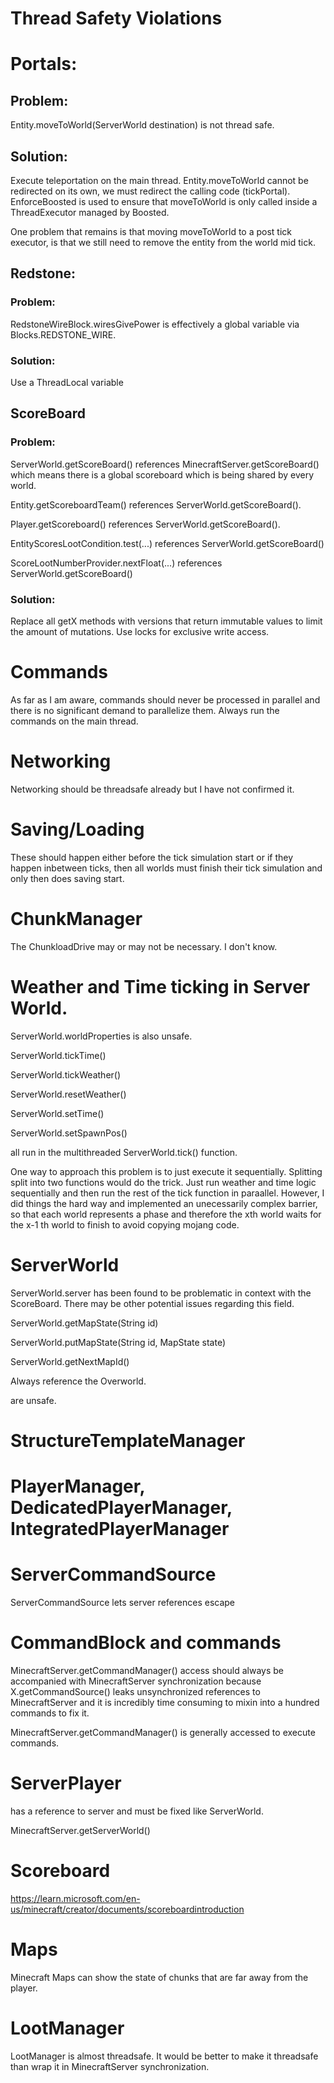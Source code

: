 # Thread Safety Violations


# Portals:

## Problem:

Entity.moveToWorld(ServerWorld destination) is not thread safe.

## Solution:

Execute teleportation on the main thread.
Entity.moveToWorld cannot be redirected on its own, we must redirect the calling code (tickPortal).
EnforceBoosted is used to ensure that moveToWorld is only called inside a ThreadExecutor managed by Boosted.

One problem that remains is that moving moveToWorld to a post tick executor,
is that we still need to remove the entity from the world mid tick.

## Redstone:

### Problem:
RedstoneWireBlock.wiresGivePower is effectively a global variable via Blocks.REDSTONE_WIRE.

### Solution:

Use a ThreadLocal variable

## ScoreBoard

### Problem:

ServerWorld.getScoreBoard() references MinecraftServer.getScoreBoard() which
means there is a global scoreboard which is being shared by every world.

Entity.getScoreboardTeam() references ServerWorld.getScoreBoard().

Player.getScoreboard() references ServerWorld.getScoreBoard().

EntityScoresLootCondition.test(...) references ServerWorld.getScoreBoard()

ScoreLootNumberProvider.nextFloat(...) references ServerWorld.getScoreBoard()

### Solution:

Replace all getX methods with versions that return immutable values
to limit the amount of mutations. Use locks for exclusive write access.

# Commands

As far as I am aware, commands should never be processed in parallel
and there is no significant demand to parallelize them.
Always run the commands on the main thread.

# Networking

Networking should be threadsafe already but I have not confirmed it.

# Saving/Loading

These should happen either before the tick simulation start or if they happen inbetween ticks,
then all worlds must finish their tick simulation and only then does saving start.

# ChunkManager

The ChunkloadDrive may or may not be necessary. I don't know.

# Weather and Time ticking in Server World.

ServerWorld.worldProperties is also unsafe.

ServerWorld.tickTime()

ServerWorld.tickWeather()

ServerWorld.resetWeather()

ServerWorld.setTime()

ServerWorld.setSpawnPos()

all run in the multithreaded ServerWorld.tick() function.

One way to approach this problem is to just execute it sequentially.
Splitting split into two functions would do the trick.
Just run weather and time logic sequentially and then run the rest of the tick function in paraallel.
However, I did things the hard way and implemented an unecessarily complex barrier,
so that each world represents a phase and therefore the xth world waits for the x-1 th world to finish to
avoid copying mojang code.


# ServerWorld

ServerWorld.server has been found to be problematic in context with the ScoreBoard.
There may be other potential issues regarding this field.

ServerWorld.getMapState(String id)

ServerWorld.putMapState(String id, MapState state)

ServerWorld.getNextMapId()

Always reference the Overworld.

are unsafe.

# StructureTemplateManager


# PlayerManager, DedicatedPlayerManager, IntegratedPlayerManager

# ServerCommandSource

ServerCommandSource lets server references escape

# CommandBlock and commands

MinecraftServer.getCommandManager() access should always be accompanied
with MinecraftServer synchronization because
X.getCommandSource() leaks unsynchronized references to MinecraftServer
and it is incredibly time consuming to mixin into a hundred commands to fix it.

MinecraftServer.getCommandManager() is generally accessed to execute commands.

# ServerPlayer

has a reference to server and must be fixed like ServerWorld.

MinecraftServer.getServerWorld()

# Scoreboard

https://learn.microsoft.com/en-us/minecraft/creator/documents/scoreboardintroduction


# Maps

Minecraft Maps can show the state of chunks that are far away from the player.

# LootManager

LootManager is almost threadsafe. It would be better to make it threadsafe
than wrap it in MinecraftServer synchronization.